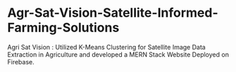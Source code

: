 # Agr-Sat-Vision-Satellite-Informed-Farming-Solutions
Agri Sat Vision : Utilized K-Means Clustering for Satellite Image Data Extraction in Agriculture and developed a MERN Stack Website Deployed on Firebase.
